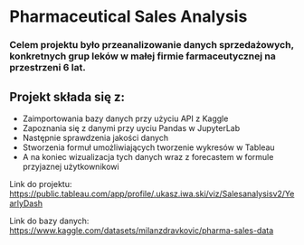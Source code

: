 # Pharmaceutical Sales Analysis
### Celem projektu było przeanalizowanie danych sprzedażowych, konkretnych grup leków w małej firmie farmaceutycznej na przestrzeni 6 lat.
## Projekt składa się z:
- Zaimportowania bazy danych przy użyciu API z Kaggle
- Zapoznania się z danymi przy uyciu Pandas w JupyterLab
- Następnie sprawdzenia jakości danych
- Stworzenia formuł umożliwiających tworzenie wykresów w 
Tableau
- A na koniec wizualizacja tych danych wraz z forecastem  w formule przyjaznej użytkownikowi

Link do projektu: https://public.tableau.com/app/profile/.ukasz.iwa.ski/viz/Salesanalysisv2/YearlyDash

Link do bazy danych: https://www.kaggle.com/datasets/milanzdravkovic/pharma-sales-data
